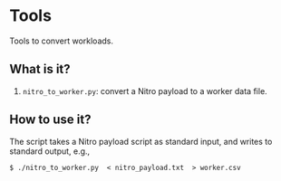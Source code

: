 Tools
=====

Tools to convert workloads.

What is it?
-----------
1. `nitro_to_worker.py`: convert a Nitro payload to a worker data file.

How to use it?
--------------
The script takes a Nitro payload script as standard input, and writes to
standard output, e.g.,
```
$ ./nitro_to_worker.py  < nitro_payload.txt  > worker.csv
```
